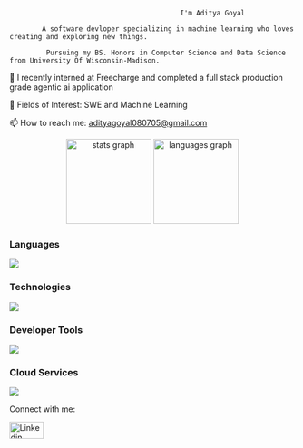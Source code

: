                                               I'm Aditya Goyal
                                      
            A software devloper specializing in machine learning who loves creating and exploring new things.

             Pursuing my BS. Honors in Computer Science and Data Science from University Of Wisconsin-Madison.


🔭 I recently interned at Freecharge and completed a full stack production grade agentic ai application

🌱 Fields of Interest: SWE and Machine Learning

📫 How to reach me: adityagoyal080705@gmail.com


<div align="center">
  <img src="https://github-readme-stats.vercel.app/api?username=AdiistheGoat&hide_title=false&hide_rank=false&show_icons=true&include_all_commits=true&disable_animations=false&theme=dracula&locale=en&hide_border=false" height="150" alt="stats graph"  />
  <img src="https://github-readme-stats.vercel.app/api/top-langs?username=AdiistheGoat&locale=en&hide_title=false&layout=compact&card_width=320&langs_count=5&theme=dracula&hide_border=false" height="150" alt="languages graph"  />
</div>


<h3>Languages</h3>
<p>
  <a href="https://skillicons.dev">
    <img src="https://skillicons.dev/icons?i=python,java,html,css,mysql" />
  </a>
</p>

<h3>Technologies</h3>
<p>
  <a href="https://skillicons.dev">
    <img src="https://skillicons.dev/icons?i=sklearn,pytorch,flask,fastapi,redis,kafka,opencv,postgres,sqlite" />
  </a>
</p>

<h3>Developer Tools</h3>
<p>
  <a href="https://skillicons.dev">
    <img src="https://skillicons.dev/icons?i=vscode,postman,docker,github,eclipse,anaconda&theme=dark" />
  </a>
</p>

<h3>Cloud Services</h3>
<p>
  <a href="https://skillicons.dev">
    <img src="https://skillicons.dev/icons?i=aws,gcp&theme=dark" />
  </a>
</p>

Connect with me:

[<img src="https://raw.githubusercontent.com/rahuldkjain/github-profile-readme-generator/master/src/images/icons/Social/linked-in-alt.svg" alt="Linkedin" width="60" height="30">
](https://www.linkedin.com/in/aditya-goyal-aa0288213/)

